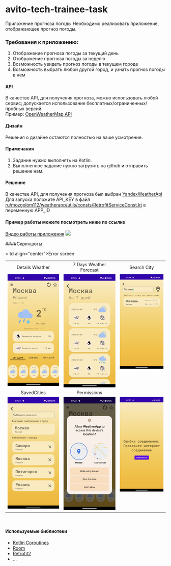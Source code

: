 # avito-tech-trainee-task

Приложение прогноза погоды
Необходимо реализовать приложение, отображающее прогноз погоды.

### Требования к приложению:
1. Отображение прогноза погоды за текущий день
2. Отображение прогноза погоды за неделю
3. Возможность увидеть прогноз погоды в текущем городе
4. Возможность выбрать любой другой город, и узнать прогноз погоды в нем

#### API
В качестве API, для получения прогноза, можно использовать любой сервис; допускается использование бесплатных/ограниченных/пробных версий.\
Пример: [OpenWeatherMap API](https://openweathermap.org/api)

#### Дизайн
Решения о дизайне остаются полностью на ваше усмотрение.

#### Примечания
1. Задание нужно выполнять на Kotlin.
2. Выполненное задание нужно загрузить на github и отправить решение нам.

#### Решение 
В качестве API, для получения прогноза был выбран  [YandexWeatherApi](https://yandex.ru/dev/weather/)
Для запуска положите API_KEY в файл [ru/mozgolom112/weatherapp/utils/consts/RetrofitServiceConst.kt](https://github.com/mozgolom112/avito-tech-trainee-task/blob/main/app/src/main/java/ru/mozgolom112/weatherapp/utils/consts/RetrofitServiceConst.kt) 
в переменную APP_ID

#### Пример работы можете посмотреть ниже по ссылке
[Видео работы приложения](https://github.com/mozgolom112/avito-tech-trainee-task/blob/main/videoandscreenshots/work_example.mp4)
<img src="https://github.com/mozgolom112/avito-tech-trainee-task/blob/main/videoandscreenshots/work.gif"/>


####Скриншоты

<table>
  <tr>
     <td align="center">Details Weather</td>
     <td align="center">7 Days Weather Forecast</td>
     <td align="center">Search City</td>

  </tr>
  <tr>
    <td valign="top"><img src="https://github.com/mozgolom112/avito-tech-trainee-task/blob/main/videoandscreenshots/daily_forecast.png"></td>
    <td valign="top"><img src="https://github.com/mozgolom112/avito-tech-trainee-task/blob/main/videoandscreenshots/weekly_forecast.png"></td>
    <td valign="top"><img src="https://github.com/mozgolom112/avito-tech-trainee-task/blob/main/videoandscreenshots/search_city.png"></td>
  </tr>

  <tr>
    <td align="center">SavedCities</td>
    <td align="center">Permissions</td>
    < td align="center">Error screen</td>
  </tr>

  <tr>
    <td valign="top"><img src="https://github.com/mozgolom112/avito-tech-trainee-task/blob/main/videoandscreenshots/saved_cities.png"></td>
    <td valign="top"><img src="https://github.com/mozgolom112/avito-tech-trainee-task/blob/main/videoandscreenshots/get_location_permission.png"></td>
    <td valign="top"><img src="https://github.com/mozgolom112/avito-tech-trainee-task/blob/main/videoandscreenshots/error_screen.png"></td>
  </tr>
 </table>
 <br>


#### Используемые библиотеки
* [Kotlin Coroutines](https://developer.android.com/kotlin/coroutines)
* [Room](https://developer.android.com/topic/libraries/architecture/room)
* [Retrofit2](https://square.github.io/retrofit/)
* ...

